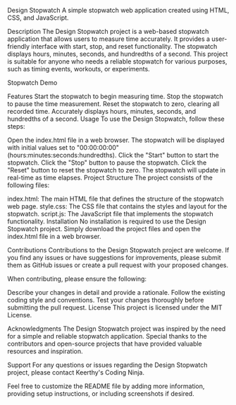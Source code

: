 Design Stopwatch
A simple stopwatch web application created using HTML, CSS, and JavaScript.

Description
The Design Stopwatch project is a web-based stopwatch application that allows users to measure time accurately. It provides a user-friendly interface with start, stop, and reset functionality. The stopwatch displays hours, minutes, seconds, and hundredths of a second. This project is suitable for anyone who needs a reliable stopwatch for various purposes, such as timing events, workouts, or experiments.

Stopwatch Demo

Features
Start the stopwatch to begin measuring time.
Stop the stopwatch to pause the time measurement.
Reset the stopwatch to zero, clearing all recorded time.
Accurately displays hours, minutes, seconds, and hundredths of a second.
Usage
To use the Design Stopwatch, follow these steps:

Open the index.html file in a web browser.
The stopwatch will be displayed with initial values set to "00:00:00:00" (hours:minutes:seconds:hundredths).
Click the "Start" button to start the stopwatch.
Click the "Stop" button to pause the stopwatch.
Click the "Reset" button to reset the stopwatch to zero.
The stopwatch will update in real-time as time elapses.
Project Structure
The project consists of the following files:

index.html: The main HTML file that defines the structure of the stopwatch web page.
style.css: The CSS file that contains the styles and layout for the stopwatch.
script.js: The JavaScript file that implements the stopwatch functionality.
Installation
No installation is required to use the Design Stopwatch project. Simply download the project files and open the index.html file in a web browser.

Contributions
Contributions to the Design Stopwatch project are welcome. If you find any issues or have suggestions for improvements, please submit them as GitHub issues or create a pull request with your proposed changes.

When contributing, please ensure the following:

Describe your changes in detail and provide a rationale.
Follow the existing coding style and conventions.
Test your changes thoroughly before submitting the pull request.
License
This project is licensed under the MIT License.

Acknowledgments
The Design Stopwatch project was inspired by the need for a simple and reliable stopwatch application. Special thanks to the contributors and open-source projects that have provided valuable resources and inspiration.

Support
For any questions or issues regarding the Design Stopwatch project, please contact Keerthy's Coding Ninja.

Feel free to customize the README file by adding more information, providing setup instructions, or including screenshots if desired.

